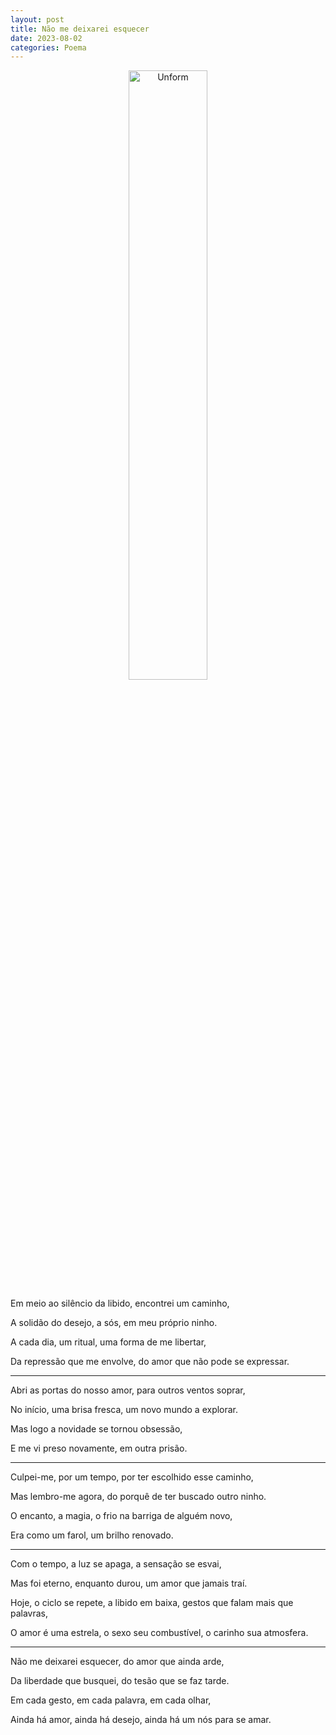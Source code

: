 ```yaml
---
layout: post
title: Não me deixarei esquecer
date: 2023-08-02
categories: Poema
---
```


<p align="center">
<img src="{{ site.baseurl }}/images/2023-08-02-Nao-me-deixarei-esquecer.png" height="50%" width="50%" alt="Unform" />
 </p>

Em meio ao silêncio da libido, encontrei um caminho,

A solidão do desejo, a sós, em meu próprio ninho.

A cada dia, um ritual, uma forma de me libertar,

Da repressão que me envolve, do amor que não pode se expressar.

---

Abri as portas do nosso amor, para outros ventos soprar,

No início, uma brisa fresca, um novo mundo a explorar.

Mas logo a novidade se tornou obsessão,

E me vi preso novamente, em outra prisão.

---

Culpei-me, por um tempo, por ter escolhido esse caminho,

Mas lembro-me agora, do porquê de ter buscado outro ninho.

O encanto, a magia, o frio na barriga de alguém novo,

Era como um farol, um brilho renovado.

---

Com o tempo, a luz se apaga, a sensação se esvai,

Mas foi eterno, enquanto durou, um amor que jamais traí.

Hoje, o ciclo se repete, a libido em baixa, gestos que falam mais que palavras,

O amor é uma estrela, o sexo seu combustível, o carinho sua atmosfera.

---

Não me deixarei esquecer, do amor que ainda arde,

Da liberdade que busquei, do tesão que se faz tarde.

Em cada gesto, em cada palavra, em cada olhar,

Ainda há amor, ainda há desejo, ainda há um nós para se amar.